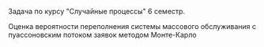 Задача по курсу "Случайные процессы" 6 семестр.

Оценка вероятности переполнения системы массового обслуживания с пуассоновским потоком заявок методом Монте-Карло
